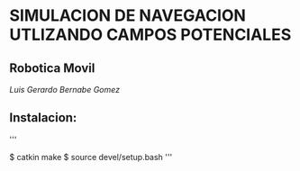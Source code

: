 #   SIMULACION DE NAVEGACION UTLIZANDO CAMPOS POTENCIALES
##  Robotica Movil

_Luis Gerardo Bernabe Gomez_

## Instalacion: 
'''

$ catkin make
$ source devel/setup.bash
'''

